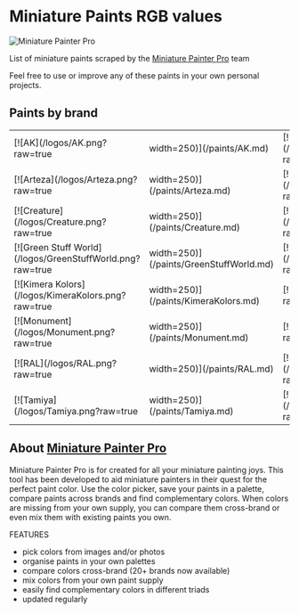 # Miniature Paints RGB values

![Miniature Painter Pro](/logos/logo_rng.png?raw=true)

List of miniature paints scraped by the [Miniature Painter Pro](https://miniaturepainterpro.app/) team

Feel free to use or improve any of these paints in your own personal projects.

## Paints by brand

<!--- START -->
|  |  |  |
| --- | --- | --- |
| [![AK](/logos/AK.png?raw=true | width=250)](/paints/AK.md)| [![Apple Barrel](/logos/AppleBarrel.png?raw=true | width=250)](/paints/AppleBarrel.md)| [![Army Painter](/logos/Army_Painter.png?raw=true | width=250)](/paints/Army_Painter.md)|
| [![Arteza](/logos/Arteza.png?raw=true | width=250)](/paints/Arteza.md)| [![Citadel Colour](/logos/Citadel_Colour.png?raw=true | width=250)](/paints/Citadel_Colour.md)| [![Coat D Armes](/logos/CoatDArmes.png?raw=true | width=250)](/paints/CoatDArmes.md)|
| [![Creature](/logos/Creature.png?raw=true | width=250)](/paints/Creature.md)| [![Folk Art](/logos/FolkArt.png?raw=true | width=250)](/paints/FolkArt.md)| [![Foundry](/logos/Foundry.png?raw=true | width=250)](/paints/Foundry.md)|
| [![Green Stuff World](/logos/GreenStuffWorld.png?raw=true | width=250)](/paints/GreenStuffWorld.md)| [![Humbrol](/logos/Humbrol.png?raw=true | width=250)](/paints/Humbrol.md)| [![Italeri](/logos/Italeri.png?raw=true | width=250)](/paints/Italeri.md)|
| [![Kimera Kolors](/logos/KimeraKolors.png?raw=true | width=250)](/paints/KimeraKolors.md)| [![MPP](/logos/MPP.png?raw=true | width=250)](/paints/MPP.md)| [![Mig](/logos/Mig.png?raw=true | width=250)](/paints/Mig.md)|
| [![Monument](/logos/Monument.png?raw=true | width=250)](/paints/Monument.md)| [![P3](/logos/P3.png?raw=true | width=250)](/paints/P3.md)| [![Pantone](/logos/Pantone.png?raw=true | width=250)](/paints/Pantone.md)|
| [![RAL](/logos/RAL.png?raw=true | width=250)](/paints/RAL.md)| [![Reaper](/logos/Reaper.png?raw=true | width=250)](/paints/Reaper.md)| [![Scale75](/logos/Scale75.png?raw=true | width=250)](/paints/Scale75.md)|
| [![Tamiya](/logos/Tamiya.png?raw=true | width=250)](/paints/Tamiya.md)| [![Vallejo](/logos/Vallejo.png?raw=true | width=250)](/paints/Vallejo.md)| [![Warcolours](/logos/Warcolours.png?raw=true | width=250)](/paints/Warcolours.md)|

<!--- END -->

## About [Miniature Painter Pro](https://miniaturepainterpro.app/)
Miniature Painter Pro is for created for all your miniature painting joys. This tool has been developed to aid miniature painters in their quest for the perfect paint color. Use the color picker, save your paints in a palette, compare paints across brands and find complementary colors. When colors are missing from your own supply, you can compare them cross-brand or even mix them with existing paints you own.

FEATURES
- pick colors from images and/or photos
- organise paints in your own palettes
- compare colors cross-brand (20+ brands now available)
- mix colors from your own paint supply
- easily find complementary colors in different triads
- updated regularly


